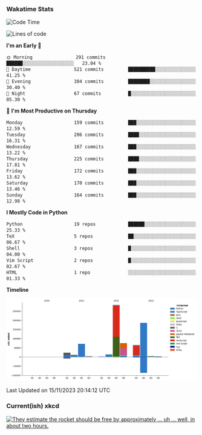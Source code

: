### Wakatime Stats
<!--START_SECTION:waka-->
![Code Time](http://img.shields.io/badge/Code%20Time-2%2C141%20hrs%2059%20mins-blue)

![Lines of code](https://img.shields.io/badge/From%20Hello%20World%20I%27ve%20Written-738.1%20thousand%20lines%20of%20code-blue)

**I'm an Early 🐤** 

```text
🌞 Morning                291 commits         ██████░░░░░░░░░░░░░░░░░░░   23.04 % 
🌆 Daytime                521 commits         ██████████░░░░░░░░░░░░░░░   41.25 % 
🌃 Evening                384 commits         ████████░░░░░░░░░░░░░░░░░   30.40 % 
🌙 Night                  67 commits          █░░░░░░░░░░░░░░░░░░░░░░░░   05.30 % 
```
📅 **I'm Most Productive on Thursday** 

```text
Monday                   159 commits         ███░░░░░░░░░░░░░░░░░░░░░░   12.59 % 
Tuesday                  206 commits         ████░░░░░░░░░░░░░░░░░░░░░   16.31 % 
Wednesday                167 commits         ███░░░░░░░░░░░░░░░░░░░░░░   13.22 % 
Thursday                 225 commits         ████░░░░░░░░░░░░░░░░░░░░░   17.81 % 
Friday                   172 commits         ███░░░░░░░░░░░░░░░░░░░░░░   13.62 % 
Saturday                 170 commits         ███░░░░░░░░░░░░░░░░░░░░░░   13.46 % 
Sunday                   164 commits         ███░░░░░░░░░░░░░░░░░░░░░░   12.98 % 
```


**I Mostly Code in Python** 

```text
Python                   19 repos            ██████░░░░░░░░░░░░░░░░░░░   25.33 % 
TeX                      5 repos             ██░░░░░░░░░░░░░░░░░░░░░░░   06.67 % 
Shell                    3 repos             █░░░░░░░░░░░░░░░░░░░░░░░░   04.00 % 
Vim Script               2 repos             █░░░░░░░░░░░░░░░░░░░░░░░░   02.67 % 
HTML                     1 repo              ░░░░░░░░░░░░░░░░░░░░░░░░░   01.33 % 
```



**Timeline**

![Lines of Code chart](https://raw.githubusercontent.com/joshuajeschek/joshuajeschek/main/assets/bar_graph.png)


 Last Updated on 15/11/2023 20:14:12 UTC
<!--END_SECTION:waka-->

### Current(ish) xkcd
<a id="xkcd-a" title="They estimate the rocket should be free by approximately ... uh ... well, in about two hours." href="https://www.xkcd.com" target="_blank">
        <img align="center" id="xkcd-img" src="https://imgs.xkcd.com/comics/date_line.png" alt="They estimate the rocket should be free by approximately ... uh ... well, in about two hours." height=300 />
</a>
